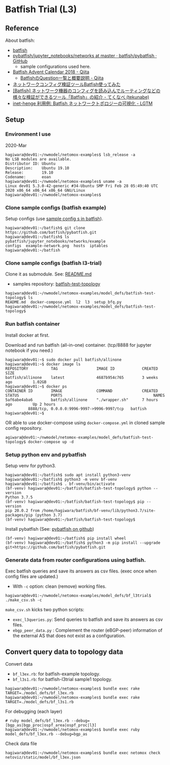 # Batfish Trial (L3)

## Reference

About batfish:
* [batfish](https://www.batfish.org/)
* [pybatfish/jupyter\_notebooks/networks at master · batfish/pybatfish · GitHub](https://github.com/batfish/pybatfish/tree/master/jupyter_notebooks/networks)
  * sample configurations used here.
* [Batfish Advent Calendar 2018 \- Qiita](https://qiita.com/advent-calendar/2018/batfish)
  * [BatfishのQuestion一覧と概要説明 - Qiita](https://qiita.com/tech_kitara/items/be71005ad7b5091d25a4)
* [ネットワークコンフィグ検証ツールBatfish使ってみた](https://ccieojisan.net/post-1803/)
* [[Batfish] ネットワーク機器のコンフィグを読み込んでルーティングなどの様々な検証ができるツール「Batfish」の紹介 - てくなべ (tekunabe)](https://tekunabe.hatenablog.jp/entry/2018/10/25/batfish)
* [inet-henge 利用例: Batfish ネットワークトポロジーの可視化 - LGTM](https://codeout.hatenablog.com/)

## Setup

### Environment I use

2020-Mar

```
hagiwara@dev01:~/nwmodel/netomox-examples$ lsb_release -a
No LSB modules are available.
Distributor ID: Ubuntu
Description:    Ubuntu 19.10
Release:        19.10
Codename:       eoan
hagiwara@dev01:~/nwmodel/netomox-examples$ uname -a
Linux dev01 5.3.0-42-generic #34-Ubuntu SMP Fri Feb 28 05:49:40 UTC 2020 x86_64 x86_64 x86_64 GNU/Linux
hagiwara@dev01:~/nwmodel/netomox-examples$ 
```

### Clone sample configs (batfish example)

Setup configs (use [sample config s in batfish](https://github.com/batfish/pybatfish/tree/master/jupyter_notebooks/networks)).

```
hagiwara@dev01:~/batfish$ git clone https://github.com/batfish/pybatfish.git
hagiwara@dev01:~/batfish$ ls pybatfish/jupyter_notebooks/networks/example      
configs  example-network.png  hosts  iptables                                  
hagiwara@dev01:~/batfish
```

### Clone sample configs (batfish l3-trial)

Clone it as submodule. See: [README.md](../../README.md)

* samples repository: [batfish\-test\-topology](https://github.com/corestate55/batfish-test-topology)

```
hagiwara@dev01:~/nwmodel/netomox-examples/model_defs/batfish-test-topology$ ls
README.md  docker-compose.yml  l2  l3  setup_bfq.py
hagiwara@dev01:~/nwmodel/netomox-examples/model_defs/batfish-test-topology$ 
```

### Run batfish container

Install docker at first.

Download and run batfish (all-in-one) container. (tcp/8888 for jupyter notebook if you need.)

```
hagiwara@dev01:~$ sudo docker pull batfish/allinone
hagiwara@dev01:~$ docker image ls
REPOSITORY          TAG                 IMAGE ID            CREATED             SIZE
batfish/allinone    latest              4687b954c765        3 weeks ago         1.02GB
hagiwara@dev01:~$ docker ps
CONTAINER ID        IMAGE               COMMAND             CREATED             STATUS              PORTS                                        NAMES
5af6abe4aba6        batfish/allinone    "./wrapper.sh"      7 hours ago         Up 2 hours
          8888/tcp, 0.0.0.0:9996-9997->9996-9997/tcp   batfish
hagiwara@dev01:~$ 
```

OR able to use docker-compose using `docker-compose.yml` in cloned sample config repository.

```
agiwara@dev01:~/nwmodel/netomox-examples/model_defs/batfish-test-topology$ docker-compose up -d 
```


### Setup python env and pybatfish

Setup venv for python3.

```
hagiwara@dev01:~/batfish$ sudo apt install python3-venv
hagiwara@dev01:~/batfish$ python3 -m venv bf-venv
hagiwara@dev01:~/batfish$ . bf-venv/bin/activate
(bf-venv) hagiwara@dev01:~/batfish/batfish-test-topology$ python --version
Python 3.7.5
(bf-venv) hagiwara@dev01:~/batfish/batfish-test-topology$ pip --version
pip 20.0.2 from /home/hagiwara/batfish/bf-venv/lib/python3.7/site-packages/pip (python 3.7)
(bf-venv) hagiwara@dev01:~/batfish/batfish-test-topology$ 
```

Install pybatfish (See: [pybatfish on github](https://github.com/batfish/pybatfish#install-pybatfish))

```
(bf-venv) hagiwara@dev01:~/batfish$ pip install wheel
(bf-venv) hagiwara@dev01:~/batfish$ python3 -m pip install --upgrade git+https://github.com/batfish/pybatfish.git                                               
```

### Generate data from router configurations using batfish.

Exec batfish queries and save its answers as csv files. (exec once when config files are updated.)

* With `-c` option: clean (remove) working files. 

```
hagiwara@dev01:~/nwmodel/netomox-examples/model_defs/bf_l3trial$ ./make_csv.sh -c
```

`make_csv.sh` kicks two python scripts:
* `exec_l3queries.py`: Send queries to batfish and save its answers as csv files.
* `ebgp_peer_data.py` : Complement the router (eBGP-peer) information of the external AS
  that does not exist as a configuration.


## Convert query data to topology data

Convert data
* `bf_l3ex.rb`: for batfish-example topology.
* `bf_l3s1.rb`: for batfish-l3trial sample1 topology.

```
hagiwara@dev01:~/nwmodel/netomox-examples$ bundle exec rake TARGET=./model_defs/bf_l3ex.rb
hagiwara@dev01:~/nwmodel/netomox-examples$ bundle exec rake TARGET=./model_defs/bf_l3s1.rb
```

For debugging (each layer)

```
# ruby model_defs/bf_l3ex.rb --debug=[bgp_as|bgp_proc|ospf_area|ospf_proc|l3]
hagiwara@dev01:~/nwmodel/netomox-examples$ bundle exec ruby model_defs/bf_l3ex.rb --debug=bgp_as
```

Check data file

```
hagiwara@dev01:~/nwmodel/netomox-examples$ bundle exec netomox check netoviz/static/model/bf_l3ex.json
```
